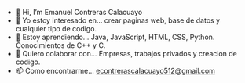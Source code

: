 - 👋 Hi, I’m Emanuel Contreras Calacuayo
- 👀 Yo estoy interesado en... crear paginas web, base de datos y cualquier tipo de codigo.
- 🌱 Estoy aprendiendo... Java, JavaScript, HTML, CSS, Python. Conocimientos de C++ y C.
- 💞️ Quiero colaborar con... Empresas, trabajos privados y creacion de codigo.
- 📫 Como encontrarme... econtrerascalacuayo512@gmail.com

